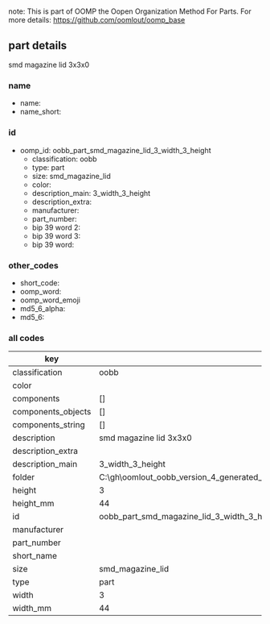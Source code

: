 #   

note: This is part of OOMP the Oopen Organization Method For Parts. For more details: https://github.com/oomlout/oomp_base

##  part details



smd magazine lid 3x3x0

### name
* name: 
* name_short: 
### id
* oomp_id: oobb_part_smd_magazine_lid_3_width_3_height
  * classification: oobb
  * type: part
  * size: smd_magazine_lid
  * color: 
  * description_main: 3_width_3_height
  * description_extra: 
  * manufacturer: 
  * part_number: 
  * bip 39 word 2: 
  * bip 39 word 3: 
  * bip 39 word: 

### other_codes
* short_code: 
* oomp_word: 
* oomp_word_emoji 
* md5_6_alpha: 
* md5_6: 









### all codes 
| key | value |  
| --- | --- |  
| classification | oobb |  
| color |  |  
| components | [] |  
| components_objects | [] |  
| components_string | [] |  
| description | smd magazine lid 3x3x0 |  
| description_extra |  |  
| description_main | 3_width_3_height |  
| folder | C:\gh\oomlout_oobb_version_4_generated_parts\things\oobb_part_smd_magazine_lid_3_width_3_height |  
| height | 3 |  
| height_mm | 44 |  
| id | oobb_part_smd_magazine_lid_3_width_3_height |  
| manufacturer |  |  
| part_number |  |  
| short_name |  |  
| size | smd_magazine_lid |  
| type | part |  
| width | 3 |  
| width_mm | 44 |  
